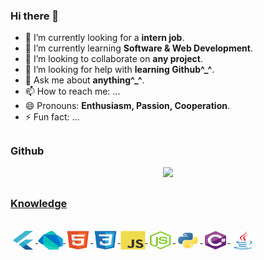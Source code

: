### Hi there 👋

<!--
**ursonny/ursonny** is a ✨ _special_ ✨ repository because its `README.md` (this file) appears on your GitHub profile.

Here are some ideas to get you started:
-->

- 🔭 I’m currently looking for a **intern job**.
- 🌱 I’m currently learning **Software & Web Development**.
- 👯 I’m looking to collaborate on **any project**.
- 🤔 I’m looking for help with **learning Github^_^**.
- 💬 Ask me about **anything^_^**.
- 📫 How to reach me: ...
- 😄 Pronouns: **Enthusiasm, Passion, Cooperation**.
- ⚡ Fun fact: ...

##

### Github

<div align="center">
  <a href="https://github.com/ursonny">
  <img height="180em" src="https://github-readme-stats.vercel.app/api?username=ursonny&show_icons=true&theme=dracula&include_all_commits=true&count_private=true"/>
</div>
      
##
  
### Knowledge
      
<div style="display: inline_block"><br>
  <img align="center" alt="Rafa-Flutter" height="30" width="40" src="https://raw.githubusercontent.com/devicons/devicon/master/icons/flutter/flutter-original.svg">
  <img align="center" alt="Rafa-Flutter" height="30" width="40" src="https://raw.githubusercontent.com/devicons/devicon/master/icons/dart/dart-original.svg">
  <img align="center" alt="Rafa-HTML" height="30" width="40" src="https://raw.githubusercontent.com/devicons/devicon/master/icons/html5/html5-original.svg">
  <img align="center" alt="Rafa-CSS" height="30" width="40" src="https://raw.githubusercontent.com/devicons/devicon/master/icons/css3/css3-original.svg">
  <img align="center" alt="Rafa-CSS" height="30" width="40" src="https://raw.githubusercontent.com/devicons/devicon/master/icons/javascript/javascript-original.svg">
  <img align="center" alt="Rafa-Java" height="30" width="40" src="https://raw.githubusercontent.com/devicons/devicon/master/icons/nodejs/nodejs-original.svg">
  <img align="center" alt="Rafa-Python" height="30" width="40" src="https://raw.githubusercontent.com/devicons/devicon/master/icons/python/python-original.svg">
  <img align="center" alt="Rafa-Csharp" height="30" width="40" src="https://raw.githubusercontent.com/devicons/devicon/master/icons/csharp/csharp-original.svg">
  <img align="center" alt="Rafa-Java" height="30" width="40" src="https://raw.githubusercontent.com/devicons/devicon/master/icons/java/java-original.svg">
</div>
